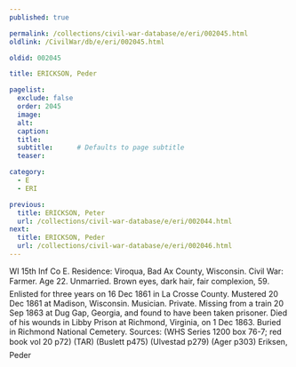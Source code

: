 ```yaml
---
published: true

permalink: /collections/civil-war-database/e/eri/002045.html
oldlink: /CivilWar/db/e/eri/002045.html

oldid: 002045

title: ERICKSON, Peder

pagelist:
  exclude: false
  order: 2045
  image: 
  alt:
  caption:
  title:
  subtitle:      # Defaults to page subtitle
  teaser:

category: 
  - E 
  - ERI

previous:
  title: ERICKSON, Peter
  url: /collections/civil-war-database/e/eri/002044.html  
next:
  title: ERICKSON, Peder
  url: /collections/civil-war-database/e/eri/002046.html   
---
```

WI 15th Inf Co E. Residence: Viroqua, Bad Ax County, Wisconsin. Civil War: Farmer. Age 22. Unmarried. Brown eyes, dark hair, fair complexion, 5&#146;9&#148;. Enlisted for three years on 16 Dec 1861 in La Crosse County. Mustered 20 Dec 1861 at Madison, Wisconsin. Musician. Private. Missing from a train 20 Sep 1863 at Dug Gap, Georgia, and found to have been taken prisoner. Died of his wounds in Libby Prison at Richmond, Virginia, on 1 Dec 1863. Buried in Richmond National Cemetery. Sources: (WHS Series 1200 box 76-7; red book vol 20 p72) (TAR) (Buslett p475) (Ulvestad p279) (Ager p303) &#147;Eriksen, Peder&#148;